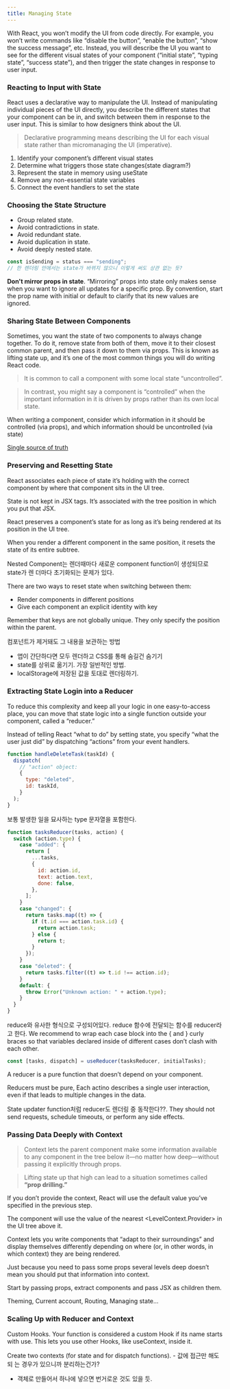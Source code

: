 ```yaml
---
title: Managing State
---
```


With React, you won’t modify the UI from code directly. For example, you won’t
write commands like “disable the button”, “enable the button”, “show the success
message”, etc. Instead, you will describe the UI you want to see for the
different visual states of your component (“initial state”, “typing state”,
“success state”), and then trigger the state changes in response to user input.

### Reacting to Input with State

React uses a declarative way to manipulate the UI. Instead of manipulating
individual pieces of the UI directly, you describe the different states that
your component can be in, and switch between them in response to the user input.
This is similar to how designers think about the UI.

> Declarative programming means describing the UI for each visual state rather
> than micromanaging the UI (imperative).

1. Identify your component’s different visual states
2. Determine what triggers those state changes(state diagram?)
3. Represent the state in memory using useState
4. Remove any non-essential state variables
5. Connect the event handlers to set the state

### Choosing the State Structure

- Group related state.
- Avoid contradictions in state.
- Avoid redundant state.
- Avoid duplication in state.
- Avoid deeply nested state.

```jsx
const isSending = status === "sending";
// 한 렌더링 안에서는 state가 바뀌지 않으니 이렇게 써도 상관 없는 듯?
```

**Don't mirror props in state**. “Mirroring” props into state only makes sense
when you want to ignore all updates for a specific prop. By convention, start
the prop name with initial or default to clarify that its new values are
ignored.

### Sharing State Between Components

Sometimes, you want the state of two components to always change together. To do
it, remove state from both of them, move it to their closest common parent, and
then pass it down to them via props. This is known as lifting state up, and it’s
one of the most common things you will do writing React code.

> It is common to call a component with some local state “uncontrolled”.

> In contrast, you might say a component is “controlled” when the important
> information in it is driven by props rather than its own local state.

When writing a component, consider which information in it should be controlled
(via props), and which information should be uncontrolled (via state)

[Single source of truth](https://en.wikipedia.org/wiki/Single_source_of_truth)

### Preserving and Resetting State

React associates each piece of state it’s holding with the correct component by
where that component sits in the UI tree.

State is not kept in JSX tags. It’s associated with the tree position in which
you put that JSX.

React preserves a component’s state for as long as it’s being rendered at its
position in the UI tree.

When you render a different component in the same position, it resets the state
of its entire subtree.

Nested Component는 렌더때마다 새로운 component function이 생성되므로 state가 렌
더마다 초기화되는 문제가 있다.

There are two ways to reset state when switching between them:

- Render components in different positions
- Give each component an explicit identity with key

Remember that keys are not globally unique. They only specify the position
within the parent.

컴포넌트가 제거돼도 그 내용을 보관하는 방법

- 앱이 간단하다면 모두 렌더하고 CSS를 통해 숨길건 숨기기
- state를 상위로 옮기기. 가장 일반적인 방법.
- localStorage에 저장된 값을 토대로 렌더링하기.

### Extracting State Login into a Reducer

To reduce this complexity and keep all your logic in one easy-to-access place,
you can move that state logic into a single function outside your component,
called a “reducer.”

Instead of telling React “what to do” by setting state, you specify “what the
user just did” by dispatching “actions” from your event handlers.

```jsx
function handleDeleteTask(taskId) {
  dispatch(
    // "action" object:
    {
      type: "deleted",
      id: taskId,
    }
  );
}
```

보통 발생한 일을 묘사하는 type 문자열을 포함한다.

```jsx
function tasksReducer(tasks, action) {
  switch (action.type) {
    case "added": {
      return [
        ...tasks,
        {
          id: action.id,
          text: action.text,
          done: false,
        },
      ];
    }
    case "changed": {
      return tasks.map((t) => {
        if (t.id === action.task.id) {
          return action.task;
        } else {
          return t;
        }
      });
    }
    case "deleted": {
      return tasks.filter((t) => t.id !== action.id);
    }
    default: {
      throw Error("Unknown action: " + action.type);
    }
  }
}
```

reduce와 유사한 형식으로 구성되어있다. reduce 함수에 전달되는 함수를 reducer라고
한다. We recommend to wrap each case block into the { and } curly braces so that
variables declared inside of different cases don’t clash with each other.

```jsx
const [tasks, dispatch] = useReducer(tasksReducer, initialTasks);
```

A reducer is a pure function that doesn’t depend on your component.

Reducers must be pure, Each actino describes a single user interaction, even if
that leads to multiple changes in the data.

State updater function처럼 reducer도 렌더링 중 동작한다??. They should not send
requests, schedule timeouts, or perform any side effects.

### Passing Data Deeply with Context

> Context lets the parent component make some information available to any
> component in the tree below it—no matter how deep—without passing it
> explicitly through props.

> Lifting state up that high can lead to a situation sometimes called **“prop
> drilling.”**

If you don’t provide the context, React will use the default value you’ve
specified in the previous step.

The component will use the value of the nearest <LevelContext.Provider> in the
UI tree above it.

Context lets you write components that “adapt to their surroundings” and display
themselves differently depending on where (or, in other words, in which context)
they are being rendered.

Just because you need to pass some props several levels deep doesn’t mean you
should put that information into context.

Start by passing props, extract components and pass JSX as children them.

Theming, Current account, Routing, Managing state...

### Scaling Up with Reducer and Context

Custom Hooks. Your function is considered a custom Hook if its name starts with
use. This lets you use other Hooks, like useContext, inside it.

Create two contexts (for state and for dispatch functions). - 값에 접근만 해도되
는 경우가 있으니까 분리하는건가?

- 객체로 만들어서 하나에 넣으면 번거로운 것도 있을 듯.
